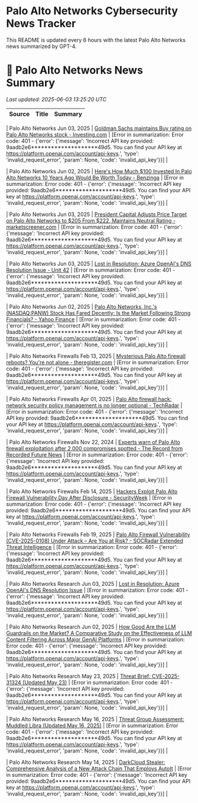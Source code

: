 # Palo Alto Networks Cybersecurity News Tracker

This README is updated every 6 hours with the latest Palo Alto Networks news summarized by GPT-4.

# 📰 Palo Alto Networks News Summary

_Last updated: 2025-06-03 13:25:20 UTC_

| Source | Title | Summary |
|---|---|---|

| Palo Alto Networks Jun 03, 2025 | [Goldman Sachs maintains Buy rating on Palo Alto Networks stock - Investing.com](https://news.google.com/rss/articles/CBMivwFBVV95cUxPZWdNZGVvOUlQZUVVYXBLZWNadzliUnYxN2F3U1Z6blpHVXJzRkRoMTczSG4xNjNiX19OTzJLMFBnSVFZc3BoM2xVbTdUSkF1XzhoWEpSQVdieFRfWE1lN0dHaUNqMlB1QlZFY3lScmc5QVNvaHVqZnlGMDA5aHp5Q1E2R3VucDZyUHdhVFZ3WjlTOGdpVGZNOUdzRE5rMjc3WVZUdWxZMjMtUGY2V3d2aHp6TzZaOFdvVFFPWXJGWQ?oc=5) | [Error in summarization: Error code: 401 - {'error': {'message': 'Incorrect API key provided: 9aadb2e6********************49d5. You can find your API key at https://platform.openai.com/account/api-keys.', 'type': 'invalid_request_error', 'param': None, 'code': 'invalid_api_key'}}] |

| Palo Alto Networks Jun 02, 2025 | [Here's How Much $100 Invested In Palo Alto Networks 10 Years Ago Would Be Worth Today - Benzinga](https://news.google.com/rss/articles/CBMi0wFBVV95cUxPR21obDFaU2pQQmdhdlpaVHpDTVhiMEF3S0d3TjBBczQtWXVwRXp2N2xDR3BNWlcwWkVhRjVtdl80THkzYVhza3ZqdGFBbjBTMXlMaVBJNmpSTldpNjZCWUkwMlNBUHcwaFNVNDhqZDJLZS1xaklfR2hYU0NNU053MlVvbVU3RktGaDZ4bTdxM2FwTFBJaWtYX25ZbG10Q083SERxelNidzFIamVMRG5wUnNkSndack81amJOQXhoOXhWdDlrdkVad0dIeU84TnBEd21n?oc=5) | [Error in summarization: Error code: 401 - {'error': {'message': 'Incorrect API key provided: 9aadb2e6********************49d5. You can find your API key at https://platform.openai.com/account/api-keys.', 'type': 'invalid_request_error', 'param': None, 'code': 'invalid_api_key'}}] |

| Palo Alto Networks Jun 03, 2025 | [President Capital Adjusts Price Target on Palo Alto Networks to $205 From $222, Maintains Neutral Rating - marketscreener.com](https://news.google.com/rss/articles/CBMilgJBVV95cUxPc3pEakN4bWhTX0VMVEhLdlZHeVhmaXpGZWhyYmNQNHZ5cDVpaEdITE9DeG1pSWJDQ0dXZHJiMjdqRnhOdkJYQzJoYm0xMzlVTFFvTDRQYXE4ZTdCakRTekRQQTlLYlRibV9KeGN3anozVWFsNVFMMmF5SU9MZUhHMFR6YjRldGtSVEl4WHVTd0VuY3ZmVEZOb0tjWTJLbW0tTG5INExKd1R0eWFkSW5XZ29Eck5HYlRQOTBKemE2UDJkNjNrbEZRdEdYZ25yb3VMYWQxcDlIdjF1bDFWYWdaN2otZHZOWmlfRlJQNmw1azJHQTNrNVZSTlVzZ0x4UFpXRXNMeHFmaldZMDAxbGwxLUlEQ3lpUQ?oc=5) | [Error in summarization: Error code: 401 - {'error': {'message': 'Incorrect API key provided: 9aadb2e6********************49d5. You can find your API key at https://platform.openai.com/account/api-keys.', 'type': 'invalid_request_error', 'param': None, 'code': 'invalid_api_key'}}] |

| Palo Alto Networks Jun 03, 2025 | [Lost in Resolution: Azure OpenAI's DNS Resolution Issue - Unit 42](https://news.google.com/rss/articles/CBMickFVX3lxTE9oelRaejYyWnFzSEZWRVd1UVphV08yYUFRcFJsSUpHTXllcUpaYWdBSGNEWm9aUXJ4VDRydWlHcVhzSHlyNUFrV1paRGVXMG1yMW4yMTNUT1oweEF0cUVLckRMeVZwdmpSckJ3WlVxNFdxQQ?oc=5) | [Error in summarization: Error code: 401 - {'error': {'message': 'Incorrect API key provided: 9aadb2e6********************49d5. You can find your API key at https://platform.openai.com/account/api-keys.', 'type': 'invalid_request_error', 'param': None, 'code': 'invalid_api_key'}}] |

| Palo Alto Networks Jun 02, 2025 | [Palo Alto Networks, Inc.'s (NASDAQ:PANW) Stock Has Fared Decently: Is the Market Following Strong Financials? - Yahoo Finance](https://news.google.com/rss/articles/CBMigAFBVV95cUxOLWgwTzEya2UzZFBVRjE3VHdwT2V3dE1BUFpJZEJYeEpSeUM4Y3phLTlqVHJYMFhyWktWRzJxX1VxeU1fak5HbGY5SV95ckFpTXEwbjcyYzNIQ3k0TDJDOWtWbExIbVMtdkZlMEotQU4temJkenFHb1ppQng3T0VqYg?oc=5) | [Error in summarization: Error code: 401 - {'error': {'message': 'Incorrect API key provided: 9aadb2e6********************49d5. You can find your API key at https://platform.openai.com/account/api-keys.', 'type': 'invalid_request_error', 'param': None, 'code': 'invalid_api_key'}}] |

| Palo Alto Networks Firewalls Feb 13, 2025 | [Mysterious Palo Alto firewall reboots? You're not alone - theregister.com](https://news.google.com/rss/articles/CBMiakFVX3lxTFBrNy0wNWlmVnR1MWZuZFBzWE03ZHBLUy1oLUNTV0Nwang3ZFhVVEk5dmJWWWllaXZ4dDZrMFFweDlJbVJWV29nV0FKN1VJbFdIT05TOEd4ODYtMk5VUkRnaVRJRTBKSmRGeEHSAW9BVV95cUxNUXVXQmJTNTJIRXJlS1RydHg2ZXlWd0tiRmwyaHgwZkUwUlRIMkxWMUN3c3h3MW1ja29ySGQ2Q1haR2V4c1p4S3pOZTNrWGNPMERSbXZLTUs0TUhuT1VmSkZocVpoR29jS2x2cENxLU0?oc=5) | [Error in summarization: Error code: 401 - {'error': {'message': 'Incorrect API key provided: 9aadb2e6********************49d5. You can find your API key at https://platform.openai.com/account/api-keys.', 'type': 'invalid_request_error', 'param': None, 'code': 'invalid_api_key'}}] |

| Palo Alto Networks Firewalls Apr 01, 2025 | [Palo Alto firewall hack: network security policy management is no longer optional - TechRadar](https://news.google.com/rss/articles/CBMirwFBVV95cUxPRFpwZW9hMS1wZy1OVVFBRWREdzJ2ME9GUzZNSnFpel80SEtlNXVRNkJKTGZXeXBjYmF4NnpKYmVhdUlTSTJ2SDlEWUJGb3Y3aU4xdFVjcTNMMEg3T3Jsci0wTFZOdHJsTV9NNFZzeFNCY0F6SDJaUmp0anJ4THFWSE9KdDVtSml3YlJDb0RvcXZGTGxfQU8zZ0dQazBIVkZ0dFN3WGxZOWpxenZSU0VJ?oc=5) | [Error in summarization: Error code: 401 - {'error': {'message': 'Incorrect API key provided: 9aadb2e6********************49d5. You can find your API key at https://platform.openai.com/account/api-keys.', 'type': 'invalid_request_error', 'param': None, 'code': 'invalid_api_key'}}] |

| Palo Alto Networks Firewalls Nov 22, 2024 | [Experts warn of Palo Alto firewall exploitation after 2,000 compromises spotted - The Record from Recorded Future News](https://news.google.com/rss/articles/CBMijgFBVV95cUxPaWs5ZTJQNUk3ZUw4WjdCRHNGMzFTdm53X2x1MzAyN2FLdVZMblc3VmFQcXNMT3FGSElkMXo2Y2MxR3NUS2pYaUs4QUJRVmIxUlJSRndobndsak5oM21KTHkzZ2JSbnhoYXM3cmxDNkRBMmQ3bkJscGRGTnJEMkdENFpEQk9xQzB3MTNxOVd3?oc=5) | [Error in summarization: Error code: 401 - {'error': {'message': 'Incorrect API key provided: 9aadb2e6********************49d5. You can find your API key at https://platform.openai.com/account/api-keys.', 'type': 'invalid_request_error', 'param': None, 'code': 'invalid_api_key'}}] |

| Palo Alto Networks Firewalls Feb 14, 2025 | [Hackers Exploit Palo Alto Firewall Vulnerability Day After Disclosure - SecurityWeek](https://news.google.com/rss/articles/CBMioAFBVV95cUxNdXhkUXY3RUJBYmFmLUlLUXoxWEJnR0V3RjlzQm9OSFR3UXJqVjM2RlIyYTJrelREbVY5ZU5pM0RkT25nUGdXRVFvOTNudXNOcGJzMUU4N3V2TVk5SVF2U0pOajF0Um9ycUJveVZ3UHBfbWpvVnF3VDhCanJzY3NhUDVHVV82SjRLSklxRWt1Z3dtY3h5TUE0Nm94WGg1ZE5i0gGmAUFVX3lxTE1vcDFyTWlVN1F4ajZFdFVjT0JUU002ejhmMVBhQVBFbG9EaUd0c05icG1uYmFiemFhSzFqVm9vc2cycTJnRDZNbTZCdEZCNzJxRFZWcHMwa0lfSWdIdEFKNFgwZE1DVmFvdzBNeWI5QmhqYjVqT05Fb1hlWGJnTExoVnFSdUR6YnpBQU9ueVE3a1pPZk5NZlpCTlExdUxQaWJvTjJ3d1E?oc=5) | [Error in summarization: Error code: 401 - {'error': {'message': 'Incorrect API key provided: 9aadb2e6********************49d5. You can find your API key at https://platform.openai.com/account/api-keys.', 'type': 'invalid_request_error', 'param': None, 'code': 'invalid_api_key'}}] |

| Palo Alto Networks Firewalls Feb 19, 2025 | [Palo Alto Firewall Vulnerability (CVE-2025-0108) Under Attack – Are You at Risk? - SOCRadar Extended Threat Intelligence](https://news.google.com/rss/articles/CBMigAFBVV95cUxNNUY4Z1VHUFR1eHBtWUVzd2RrR2FKVEEwWDl0d2R2SDVXbHZpUEtTcVU3SVFSYlZwY0VJd1NMUHlvY3g3VnNKbjIycVZ4QTcxaHBsZThDTmpZVnV3T1ozc0xRYkg5NTNCMkh0d1NPQ0REaWxSbEVWdjVOYW10RW1mVA?oc=5) | [Error in summarization: Error code: 401 - {'error': {'message': 'Incorrect API key provided: 9aadb2e6********************49d5. You can find your API key at https://platform.openai.com/account/api-keys.', 'type': 'invalid_request_error', 'param': None, 'code': 'invalid_api_key'}}] |

| Palo Alto Networks Research Jun 03, 2025 | [Lost in Resolution: Azure OpenAI's DNS Resolution Issue](https://unit42.paloaltonetworks.com/azure-openai-dns-resolution/) | [Error in summarization: Error code: 401 - {'error': {'message': 'Incorrect API key provided: 9aadb2e6********************49d5. You can find your API key at https://platform.openai.com/account/api-keys.', 'type': 'invalid_request_error', 'param': None, 'code': 'invalid_api_key'}}] |

| Palo Alto Networks Research Jun 02, 2025 | [How Good Are the LLM Guardrails on the Market? A Comparative Study on the Effectiveness of LLM Content Filtering Across Major GenAI Platforms](https://unit42.paloaltonetworks.com/comparing-llm-guardrails-across-genai-platforms/) | [Error in summarization: Error code: 401 - {'error': {'message': 'Incorrect API key provided: 9aadb2e6********************49d5. You can find your API key at https://platform.openai.com/account/api-keys.', 'type': 'invalid_request_error', 'param': None, 'code': 'invalid_api_key'}}] |

| Palo Alto Networks Research May 23, 2025 | [Threat Brief: CVE-2025-31324 (Updated May 23)](https://unit42.paloaltonetworks.com/threat-brief-sap-netweaver-cve-2025-31324/) | [Error in summarization: Error code: 401 - {'error': {'message': 'Incorrect API key provided: 9aadb2e6********************49d5. You can find your API key at https://platform.openai.com/account/api-keys.', 'type': 'invalid_request_error', 'param': None, 'code': 'invalid_api_key'}}] |

| Palo Alto Networks Research May 16, 2025 | [Threat Group Assessment: Muddled Libra (Updated May 16, 2025)](https://unit42.paloaltonetworks.com/muddled-libra/) | [Error in summarization: Error code: 401 - {'error': {'message': 'Incorrect API key provided: 9aadb2e6********************49d5. You can find your API key at https://platform.openai.com/account/api-keys.', 'type': 'invalid_request_error', 'param': None, 'code': 'invalid_api_key'}}] |

| Palo Alto Networks Research May 14, 2025 | [DarkCloud Stealer: Comprehensive Analysis of a New Attack Chain That Employs AutoIt](https://unit42.paloaltonetworks.com/darkcloud-stealer-and-obfuscated-autoit-scripting/) | [Error in summarization: Error code: 401 - {'error': {'message': 'Incorrect API key provided: 9aadb2e6********************49d5. You can find your API key at https://platform.openai.com/account/api-keys.', 'type': 'invalid_request_error', 'param': None, 'code': 'invalid_api_key'}}] |
